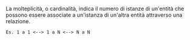 La molteplicità, o cardinalità, indica il numero di istanze di un'entità che possono essere associate a un'istanza di un'altra entità attraverso una relazione.

	Es. 1 a 1 <--> 1 a N <--> N a N